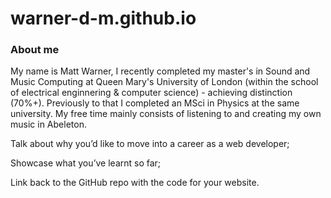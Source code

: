 # warner-d-m.github.io
### About me

My name is Matt Warner, I recently completed my master's in Sound and Music Computing at Queen Mary's University of London (within the school of electrical enginnering & computer science) - achieving distinction (70%+). Previously to that I completed an MSci in Physics at the same university. My free time mainly consists of listening to and creating my own music in 
Abeleton.

Talk about why you’d like to move into a career as a web developer;


Showcase what you’ve learnt so far;


Link back to the GitHub repo with the code for your website.
